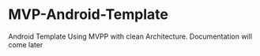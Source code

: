 # MVP-Android-Template

Android Template Using MVPP with clean Architecture.
Documentation will come later
